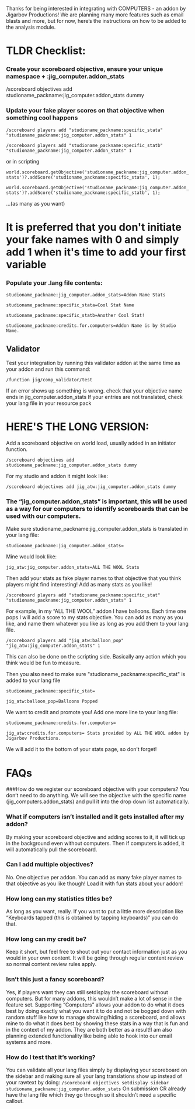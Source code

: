 Thanks for being interested in integrating with COMPUTERS - an addon by Jigarbov Productions! We are planning many more features such as email blasts and more, but for now, here’s the instructions on how to be added to the analysis module.

# TLDR Checklist:
### Create your scoreboard objective, ensure your unique namespace + :jig_computer.addon_stats
/scoreboard objectives add studioname_packname:jig_computer.addon_stats dummy


### Update your fake player scores on that objective when something cool happens
```/scoreboard players add "studioname_packname:specific_stata" "studioname_packname:jig_computer.addon_stats" 1```

```/scoreboard players add "studioname_packname:specific_statb" "studioname_packname:jig_computer.addon_stats" 1```

or in scripting

```world.scoreboard.getObjective('studioname_packname:jig_computer.addon_stats')?.addScore('studioname_packname:specific_stata', 1);```

```world.scoreboard.getObjective('studioname_packname:jig_computer.addon_stats')?.addScore('studioname_packname:specific_statb', 1);```

...(as many as you want)
# It is preferred that you don't initiate your fake names with 0 and simply add 1 when it's time to add your first variable


### Populate your .lang file contents:
```studioname_packname:jig_computer.addon_stats=Addon Name Stats```

```studioname_packname:specific_stata=Cool Stat Name```

```studioname_packname:specific_statb=Another Cool Stat!```

```studioname_packname:credits.for.computers=Addon Name is by Studio Name.```

## Validator
Test your integration by running this validator addon at the same time as your addon and run this command:

```/function jig/comp_validator/test```

If an error shows up something is wrong. check that your objective name ends in jig_computer.addon_stats
If your entries are not translated, check your lang file in your resource pack

# HERE'S THE LONG VERSION:
Add a scoreboard objective on world load, usually added in an initiator function.

```/scoreboard objectives add studioname_packname:jig_computer.addon_stats dummy```

For my studio and addon it might look like:

```/scoreboard objectives add jig_atw:jig_computer.addon_stats dummy```


### The “jig_computer.addon_stats” is important, this will be used as a way for our computers to identify scoreboards that can be used with our computers.

Make sure studioname_packname:jig_computer.addon_stats is translated in your lang file:

```studioname_packname:jig_computer.addon_stats=```

Mine would look like:

```jig_atw:jig_computer.addon_stats=ALL THE WOOL Stats```


Then add your stats as fake player names to that objective that you think players might find interesting! Add as many stats as you like!

```/scoreboard players add "studioname_packname:specific_stat" "studioname_packname:jig_computer.addon_stats" 1```

For example, in my “ALL THE WOOL” addon I have balloons. Each time one pops I will add a score to my stats objective. You can add as many as you like, and name them whatever you like as long as you add them to your lang file.

```/scoreboard players add "jig_atw:balloon_pop" "jig_atw:jig_computer.addon_stats" 1```


This can also be done on the scripting side. Basically any action which you think would be fun to measure.

Then you also need to make sure "studioname_packname:specific_stat" is added to your lang file

```studioname_packname:specific_stat=```

```jig_atw:balloon_pop=Balloons Popped```


We want to credit and promote you!
Add one more line to your lang file:

```studioname_packname:credits.for.computers=```

```jig_atw:credits.for.computers= Stats provided by ALL THE WOOL addon by Jigarbov Productions.```


We will add it to the bottom of your stats page, so don’t forget!


# FAQs
###How do we register our scoreboard objective with your computers?
You don’t need to do anything. We will see the objective with the specific name (jig_computers.addon_stats) and pull it into the drop down list automatically.

### What if computers isn’t installed and it gets installed after my addon?
By making your scoreboard objective and adding scores to it, it will tick up in the background even without computers. Then if computers is added, it will automatically pull the scoreboard.

### Can I add multiple objectives?
No. One objective per addon. You can add as many fake player names to that objective as you like though! Load it with fun stats about your addon!

### How long can my statistics titles be?
As long as you want, really. If you want to put a little more description like “Keyboards tapped (this is obtained by tapping keyboards)” you can do that.

### How long can my credit be?
Keep it short, but feel free to shout out your contact information just as you would in your own content. It will be going through regular content review so normal content review rules apply.

### Isn’t this just a fancy scoreboard?
Yes, if players want they can still setdisplay the scoreboard without computers. But for many addons, this wouldn’t make a lot of sense in the feature set. Supporting “Computers” allows your addon to do what it does best by doing exactly what you want it to do and not be bogged down with random stuff like how to manage showing/hiding a scoreboard, and allows mine to do what it does best by showing these stats in a way that is fun and in the context of my addon. They are both better as a result!I am also planning extended functionality like being able to hook into our email systems and more.

### How do I test that it’s working?
You can validate all your lang files simply by displaying your scoreboard on the sidebar and making sure all your lang translations show up instead of your rawtext by doing:
```/scoreboard objectives setdisplay sidebar studioname_packname:jig_computer.addon_stats```
On submission CR already have the lang file which they go through so it shouldn’t need a specific callout.
